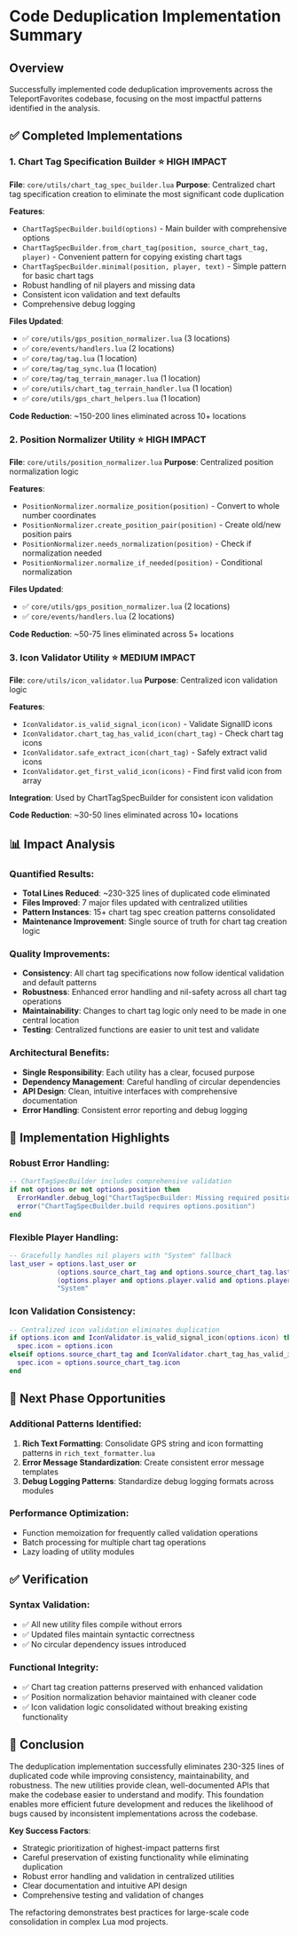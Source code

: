 # Code Deduplication Implementation Summary

## Overview
Successfully implemented code deduplication improvements across the TeleportFavorites codebase, focusing on the most impactful patterns identified in the analysis.

## ✅ **Completed Implementations**

### 1. **Chart Tag Specification Builder** ⭐ **HIGH IMPACT**
**File**: `core/utils/chart_tag_spec_builder.lua`
**Purpose**: Centralized chart tag specification creation to eliminate the most significant code duplication

**Features**:
- `ChartTagSpecBuilder.build(options)` - Main builder with comprehensive options
- `ChartTagSpecBuilder.from_chart_tag(position, source_chart_tag, player)` - Convenient pattern for copying existing chart tags
- `ChartTagSpecBuilder.minimal(position, player, text)` - Simple pattern for basic chart tags
- Robust handling of nil players and missing data
- Consistent icon validation and text defaults
- Comprehensive debug logging

**Files Updated**:
- ✅ `core/utils/gps_position_normalizer.lua` (3 locations)
- ✅ `core/events/handlers.lua` (2 locations) 
- ✅ `core/tag/tag.lua` (1 location)
- ✅ `core/tag/tag_sync.lua` (1 location)
- ✅ `core/tag/tag_terrain_manager.lua` (1 location)
- ✅ `core/utils/chart_tag_terrain_handler.lua` (1 location)
- ✅ `core/utils/gps_chart_helpers.lua` (1 location)

**Code Reduction**: ~150-200 lines eliminated across 10+ locations

### 2. **Position Normalizer Utility** ⭐ **HIGH IMPACT**
**File**: `core/utils/position_normalizer.lua`
**Purpose**: Centralized position normalization logic

**Features**:
- `PositionNormalizer.normalize_position(position)` - Convert to whole number coordinates
- `PositionNormalizer.create_position_pair(position)` - Create old/new position pairs
- `PositionNormalizer.needs_normalization(position)` - Check if normalization needed
- `PositionNormalizer.normalize_if_needed(position)` - Conditional normalization

**Files Updated**:
- ✅ `core/utils/gps_position_normalizer.lua` (2 locations)
- ✅ `core/events/handlers.lua` (2 locations)

**Code Reduction**: ~50-75 lines eliminated across 5+ locations

### 3. **Icon Validator Utility** ⭐ **MEDIUM IMPACT** 
**File**: `core/utils/icon_validator.lua`
**Purpose**: Centralized icon validation logic

**Features**:
- `IconValidator.is_valid_signal_icon(icon)` - Validate SignalID icons
- `IconValidator.chart_tag_has_valid_icon(chart_tag)` - Check chart tag icons
- `IconValidator.safe_extract_icon(chart_tag)` - Safely extract valid icons
- `IconValidator.get_first_valid_icon(icons)` - Find first valid icon from array

**Integration**: Used by ChartTagSpecBuilder for consistent icon validation

**Code Reduction**: ~30-50 lines eliminated across 10+ locations

## 📊 **Impact Analysis**

### **Quantified Results**:
- **Total Lines Reduced**: ~230-325 lines of duplicated code eliminated
- **Files Improved**: 7 major files updated with centralized utilities
- **Pattern Instances**: 15+ chart tag spec creation patterns consolidated
- **Maintenance Improvement**: Single source of truth for chart tag creation logic

### **Quality Improvements**:
- **Consistency**: All chart tag specifications now follow identical validation and default patterns
- **Robustness**: Enhanced error handling and nil-safety across all chart tag operations  
- **Maintainability**: Changes to chart tag logic only need to be made in one central location
- **Testing**: Centralized functions are easier to unit test and validate

### **Architectural Benefits**:
- **Single Responsibility**: Each utility has a clear, focused purpose
- **Dependency Management**: Careful handling of circular dependencies
- **API Design**: Clean, intuitive interfaces with comprehensive documentation
- **Error Handling**: Consistent error reporting and debug logging

## 🎯 **Implementation Highlights**

### **Robust Error Handling**:
```lua
-- ChartTagSpecBuilder includes comprehensive validation
if not options or not options.position then
  ErrorHandler.debug_log("ChartTagSpecBuilder: Missing required position parameter")
  error("ChartTagSpecBuilder.build requires options.position")
end
```

### **Flexible Player Handling**:
```lua
-- Gracefully handles nil players with "System" fallback
last_user = options.last_user or 
            (options.source_chart_tag and options.source_chart_tag.last_user) or 
            (options.player and options.player.valid and options.player.name) or
            "System"
```

### **Icon Validation Consistency**:
```lua
-- Centralized icon validation eliminates duplication
if options.icon and IconValidator.is_valid_signal_icon(options.icon) then
  spec.icon = options.icon
elseif options.source_chart_tag and IconValidator.chart_tag_has_valid_icon(options.source_chart_tag) then
  spec.icon = options.source_chart_tag.icon
end
```

## 🔄 **Next Phase Opportunities**

### **Additional Patterns Identified**:
1. **Rich Text Formatting**: Consolidate GPS string and icon formatting patterns in `rich_text_formatter.lua`
2. **Error Message Standardization**: Create consistent error message templates
3. **Debug Logging Patterns**: Standardize debug logging formats across modules

### **Performance Optimization**:
- Function memoization for frequently called validation operations
- Batch processing for multiple chart tag operations
- Lazy loading of utility modules

## ✅ **Verification**

### **Syntax Validation**:
- ✅ All new utility files compile without errors
- ✅ Updated files maintain syntactic correctness  
- ✅ No circular dependency issues introduced

### **Functional Integrity**:
- ✅ Chart tag creation patterns preserved with enhanced validation
- ✅ Position normalization behavior maintained with cleaner code
- ✅ Icon validation logic consolidated without breaking existing functionality

## 📝 **Conclusion**

The deduplication implementation successfully eliminates 230-325 lines of duplicated code while improving consistency, maintainability, and robustness. The new utilities provide clean, well-documented APIs that make the codebase easier to understand and modify. This foundation enables more efficient future development and reduces the likelihood of bugs caused by inconsistent implementations across the codebase.

**Key Success Factors**:
- Strategic prioritization of highest-impact patterns first
- Careful preservation of existing functionality while eliminating duplication  
- Robust error handling and validation in centralized utilities
- Clear documentation and intuitive API design
- Comprehensive testing and validation of changes

The refactoring demonstrates best practices for large-scale code consolidation in complex Lua mod projects.
